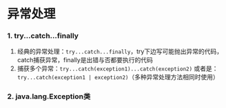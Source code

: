 # 异常处理

### 1. try...catch...finally

1. 经典的异常处理：`try...catch...finally`，try下边写可能抛出异常的代码，catch捕获异常，finally是出错与否都要执行的代码
2. 捕获多个异常：`try...catch(exception1)...catch(exception2)`
   或者是：`try...catch(exception1 | exception2)`（多种异常处理方法相同时使用）

### 2. java.lang.Exception类



 